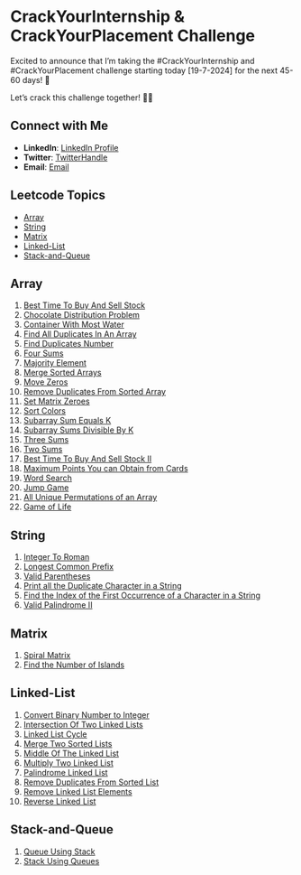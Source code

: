 # CrackYourInternship & CrackYourPlacement Challenge

Excited to announce that I’m taking the #CrackYourInternship and #CrackYourPlacement challenge starting today [19-7-2024] for the next 45-60 days! 💪

Let’s crack this challenge together! 💪🔥

## Connect with Me

- **LinkedIn**: [LinkedIn Profile](https://www.linkedin.com/in/abhishek-paturkar-810359245/)
- **Twitter**: [TwitterHandle](https://x.com/abhi_paturkar)
- **Email**: [Email](mailto:paturkarabhishek03@gmail.com)

## Leetcode Topics

- [Array](#array)
- [String](#string)
- [Matrix](#matrix)
- [Linked-List](#linked-list)
- [Stack-and-Queue](#stack-and-queue)

## Array

1. [Best Time To Buy And Sell Stock](https://github.com/abhishekpaturkar/CrackYourInternship/blob/master/Array/BeseTimeToBuyAndSellStock.cpp)
2. [Chocolate Distribution Problem](https://github.com/abhishekpaturkar/CrackYourInternship/blob/master/Array/ChocolateDistributionProblem.cpp)
3. [Container With Most Water](https://github.com/abhishekpaturkar/CrackYourInternship/blob/master/Array/ContainerWithMostWater.cpp)
4. [Find All Duplicates In An Array](https://github.com/abhishekpaturkar/CrackYourInternship/blob/master/Array/FindAllDuplicatesInAnArray.cpp)
5. [Find Duplicates Number](https://github.com/abhishekpaturkar/CrackYourInternship/blob/master/Array/FindDuplicatesNumber.cpp)
6. [Four Sums](https://github.com/abhishekpaturkar/CrackYourInternship/blob/master/Array/FourSums.cpp)
7. [Majority Element](https://github.com/abhishekpaturkar/CrackYourInternship/blob/master/Array/MajorityElement.cpp)
8. [Merge Sorted Arrays](https://github.com/abhishekpaturkar/CrackYourInternship/blob/master/Array/MergeSortedArrays.cpp)
9. [Move Zeros](https://github.com/abhishekpaturkar/CrackYourInternship/blob/master/Array/MovesZeros.cpp)
10. [Remove Duplicates From Sorted Array](https://github.com/abhishekpaturkar/CrackYourInternship/blob/master/Array/RemoveDuplicatesFromSortedArray.cpp)
11. [Set Matrix Zeroes](https://github.com/abhishekpaturkar/CrackYourInternship/blob/master/Array/SetMatrixZeroes.cpp)
12. [Sort Colors](https://github.com/abhishekpaturkar/CrackYourInternship/blob/master/Array/SortColors.cpp)
13. [Subarray Sum Equals K](https://github.com/abhishekpaturkar/CrackYourInternship/blob/master/Array/SubarraySumEqualsK.cpp)
14. [Subarray Sums Divisible By K](https://github.com/abhishekpaturkar/CrackYourInternship/blob/master/Array/SubarraySumsDivisibleByK.cpp)
15. [Three Sums](https://github.com/abhishekpaturkar/CrackYourInternship/blob/master/Array/ThreeSums.cpp)
16. [Two Sums](https://github.com/abhishekpaturkar/CrackYourInternship/blob/master/Array/TwoSums.cpp)
17. [Best Time To Buy And Sell Stock II](https://github.com/abhishekpaturkar/CrackYourInternship/blob/master/Array/BestTimeToBuyAndSellStockII.cpp)
18. [Maximum Points You can Obtain from Cards](https://github.com/abhishekpaturkar/CrackYourInternship/blob/master/Array/MaximumPointsYouCanObtainFromCards.cpp)
19. [Word Search](https://github.com/abhishekpaturkar/CrackYourInternship/blob/master/Array/WordSearch.cpp)
20. [Jump Game](https://github.com/abhishekpaturkar/CrackYourInternship/blob/master/Array/JumpGame.cpp)
21. [All Unique Permutations of an Array](https://github.com/abhishekpaturkar/CrackYourInternship/blob/master/Array/AllUniquePermutationsOfAnArray.cpp)
22. [Game of Life](https://github.com/abhishekpaturkar/CrackYourInternship/blob/master/Array/GameOfLife.cpp)

## String

1. [Integer To Roman](https://github.com/abhishekpaturkar/CrackYourInternship/blob/master/String/IntegerToRoman.cpp)
2. [Longest Common Prefix](https://github.com/abhishekpaturkar/CrackYourInternship/blob/master/String/LongestCommonPrefix.cpp)
3. [Valid Parentheses](https://github.com/abhishekpaturkar/CrackYourInternship/blob/master/String/ValidParenthese.cpp)
4. [Print all the Duplicate Character in a String](https://github.com/abhishekpaturkar/CrackYourInternship/blob/master/String/PrintAllTheDuplicateCharactersInAString.cpp)
5. [Find the Index of the First Occurrence of a Character in a String](https://github.com/abhishekpaturkar/CrackYourInternship/blob/master/String/FindTheIndexOfTheFirstOccurrenceOfACharacterInAString.cpp)
6. [Valid Palindrome II](https://github.com/abhishekpaturkar/CrackYourInternship/blob/master/String/ValidPalindromeII.cpp)

## Matrix

1. [Spiral Matrix](https://github.com/abhishekpaturkar/CrackYourInternship/blob/master/Matrix/SpiralMatrix.cpp)
2. [Find the Number of Islands](https://github.com/abhishekpaturkar/CrackYourInternship/blob/master/Matrix/FindTheNumberOfIslands.cpp)

## Linked-List

1. [Convert Binary Number to Integer](https://github.com/abhishekpaturkar/CrackYourInternship/blob/master/Linked-List/ConvertBinaryNumbertoInterger.cpp)
2. [Intersection Of Two Linked Lists](https://github.com/abhishekpaturkar/CrackYourInternship/blob/master/Linked-List/IntersectionOfTwoLinkedLists.cpp)
3. [Linked List Cycle](https://github.com/abhishekpaturkar/CrackYourInternship/blob/master/Linked-List/LinkedListCycle.cpp)
4. [Merge Two Sorted Lists](https://github.com/abhishekpaturkar/CrackYourInternship/blob/master/Linked-List/MergeTwoSortedLists.cpp)
5. [Middle Of The Linked List](https://github.com/abhishekpaturkar/CrackYourInternship/blob/master/Linked-List/MiddleOfTheLinkedList.cpp)
6. [Multiply Two Linked List](https://github.com/abhishekpaturkar/CrackYourInternship/blob/master/Linked-List/MultipyTwoLinkedList.cpp)
7. [Palindrome Linked List](https://github.com/abhishekpaturkar/CrackYourInternship/blob/master/Linked-List/PalindromeLinkedList.cpp)
8. [Remove Duplicates From Sorted List](https://github.com/abhishekpaturkar/CrackYourInternship/blob/master/Linked-List/RemoveDuplicatesFromSortedList.cpp)
9. [Remove Linked List Elements](https://github.com/abhishekpaturkar/CrackYourInternship/blob/master/Linked-List/RemoveLinkedListElements.cpp)
10. [Reverse Linked List](https://github.com/abhishekpaturkar/CrackYourInternship/blob/master/Linked-List/ReverseLinkedList.cpp)

## Stack-and-Queue

1. [Queue Using Stack](https://github.com/abhishekpaturkar/CrackYourInternship/blob/master/Stack-and-Queue/QueueUsingStack.cpp)
2. [Stack Using Queues](https://github.com/abhishekpaturkar/CrackYourInternship/blob/master/Stack-and-Queue/StackUsingQueues.cpp)
